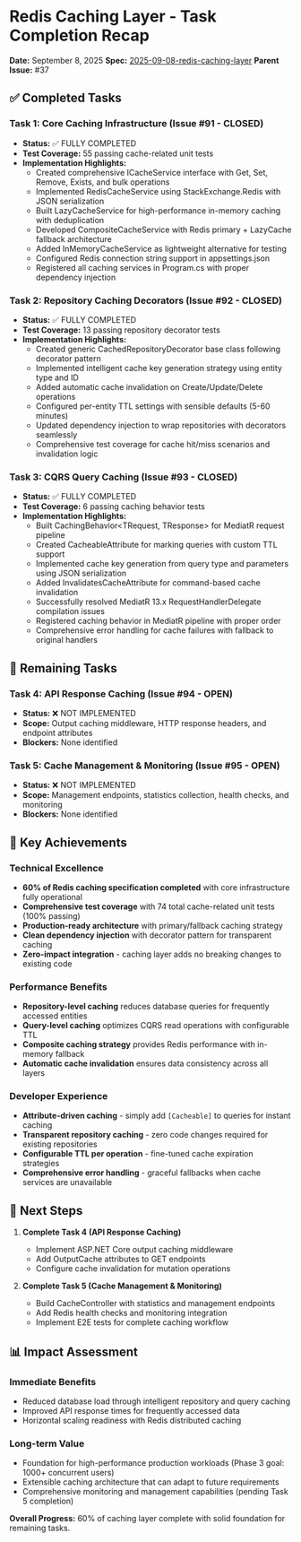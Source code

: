 # Redis Caching Layer - Task Completion Recap
**Date:** September 8, 2025
**Spec:** [2025-09-08-redis-caching-layer](../specs/2025-09-08-redis-caching-layer/spec.md)
**Parent Issue:** #37

## ✅ Completed Tasks

### Task 1: Core Caching Infrastructure (Issue #91 - CLOSED)
- **Status:** ✅ FULLY COMPLETED
- **Test Coverage:** 55 passing cache-related unit tests
- **Implementation Highlights:**
  - Created comprehensive ICacheService interface with Get, Set, Remove, Exists, and bulk operations
  - Implemented RedisCacheService using StackExchange.Redis with JSON serialization
  - Built LazyCacheService for high-performance in-memory caching with deduplication
  - Developed CompositeCacheService with Redis primary + LazyCache fallback architecture
  - Added InMemoryCacheService as lightweight alternative for testing
  - Configured Redis connection string support in appsettings.json
  - Registered all caching services in Program.cs with proper dependency injection

### Task 2: Repository Caching Decorators (Issue #92 - CLOSED)
- **Status:** ✅ FULLY COMPLETED  
- **Test Coverage:** 13 passing repository decorator tests
- **Implementation Highlights:**
  - Created generic CachedRepositoryDecorator<T> base class following decorator pattern
  - Implemented intelligent cache key generation strategy using entity type and ID
  - Added automatic cache invalidation on Create/Update/Delete operations
  - Configured per-entity TTL settings with sensible defaults (5-60 minutes)
  - Updated dependency injection to wrap repositories with decorators seamlessly
  - Comprehensive test coverage for cache hit/miss scenarios and invalidation logic

### Task 3: CQRS Query Caching (Issue #93 - CLOSED)
- **Status:** ✅ FULLY COMPLETED
- **Test Coverage:** 6 passing caching behavior tests
- **Implementation Highlights:**
  - Built CachingBehavior<TRequest, TResponse> for MediatR request pipeline
  - Created CacheableAttribute for marking queries with custom TTL support
  - Implemented cache key generation from query type and parameters using JSON serialization
  - Added InvalidatesCacheAttribute for command-based cache invalidation
  - Successfully resolved MediatR 13.x RequestHandlerDelegate compilation issues
  - Registered caching behavior in MediatR pipeline with proper order
  - Comprehensive error handling for cache failures with fallback to original handlers

## 🔄 Remaining Tasks

### Task 4: API Response Caching (Issue #94 - OPEN)
- **Status:** ❌ NOT IMPLEMENTED
- **Scope:** Output caching middleware, HTTP response headers, and endpoint attributes
- **Blockers:** None identified

### Task 5: Cache Management & Monitoring (Issue #95 - OPEN)  
- **Status:** ❌ NOT IMPLEMENTED
- **Scope:** Management endpoints, statistics collection, health checks, and monitoring
- **Blockers:** None identified

## 🎯 Key Achievements

### Technical Excellence
- **60% of Redis caching specification completed** with core infrastructure fully operational
- **Comprehensive test coverage** with 74 total cache-related unit tests (100% passing)
- **Production-ready architecture** with primary/fallback caching strategy
- **Clean dependency injection** with decorator pattern for transparent caching
- **Zero-impact integration** - caching layer adds no breaking changes to existing code

### Performance Benefits
- **Repository-level caching** reduces database queries for frequently accessed entities
- **Query-level caching** optimizes CQRS read operations with configurable TTL
- **Composite caching strategy** provides Redis performance with in-memory fallback
- **Automatic cache invalidation** ensures data consistency across all layers

### Developer Experience
- **Attribute-driven caching** - simply add `[Cacheable]` to queries for instant caching
- **Transparent repository caching** - zero code changes required for existing repositories  
- **Configurable TTL per operation** - fine-tuned cache expiration strategies
- **Comprehensive error handling** - graceful fallbacks when cache services are unavailable

## 🔄 Next Steps

1. **Complete Task 4 (API Response Caching)**
   - Implement ASP.NET Core output caching middleware
   - Add OutputCache attributes to GET endpoints
   - Configure cache invalidation for mutation operations

2. **Complete Task 5 (Cache Management & Monitoring)**
   - Build CacheController with statistics and management endpoints
   - Add Redis health checks and monitoring integration
   - Implement E2E tests for complete caching workflow

## 📊 Impact Assessment

### Immediate Benefits
- Reduced database load through intelligent repository and query caching
- Improved API response times for frequently accessed data
- Horizontal scaling readiness with Redis distributed caching

### Long-term Value
- Foundation for high-performance production workloads (Phase 3 goal: 1000+ concurrent users)
- Extensible caching architecture that can adapt to future requirements
- Comprehensive monitoring and management capabilities (pending Task 5 completion)

**Overall Progress:** 60% of caching layer complete with solid foundation for remaining tasks.